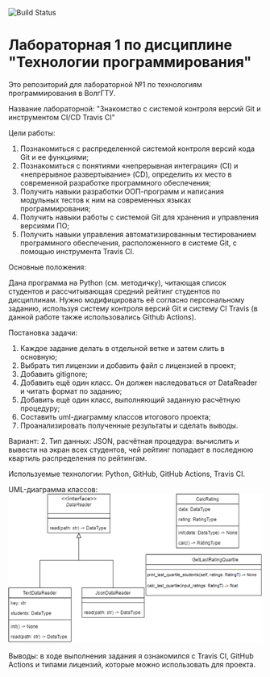 ![Build Status](https://github.com/tankistqazwsx/PTLab1/actions/workflows/python-publish.yml/badge.svg)

# Лабораторная 1 по дисциплине "Технологии программирования"

Это репозиторий для лабораторной №1 по технологиям программирования в ВолгГТУ.

Название лабораторной: "Знакомство с системой контроля версий Git и инструментом CI/CD Travis CI"

Цели работы:

1. Познакомиться c распределенной системой контроля версий кода Git и ее функциями;
2. Познакомиться с понятиями «непрерывная интеграция» (CI) и «непрерывное развертывание»
(CD), определить их место в современной разработке программного обеспечения;
3. Получить навыки разработки ООП-программ и написания модульных тестов к ним на
современных языках программирования;
4. Получить навыки работы с системой Git для хранения и управления версиями ПО;
5. Получить навыки управления автоматизированным тестированием программного обеспечения,
расположенного в системе Git, с помощью инструмента Travis CI.

Основные положения:

Дана программа на Python (см. методичку), читающая список студентов и рассчитывающая средний рейтинг студентов по дисциплинам. 
Нужно модифицировать её согласно персональному заданию, используя систему контроля версий Git и систему CI Travis (в данной работе также использовались Github Actions).

Постановка задачи:

1. Каждое задание делать в отдельной ветке и затем слить в основную;
2. Выбрать тип лицензии и добавить файл с лицензией в проект;
3. Добавить gitignore;
4. Добавить ещё один класс. Он должен наследоваться от DataReader и читать формат по заданию;
5. Добавить ещё один класс, выполняющий заданную расчётную процедуру;
6. Составить uml-диаграмму классов итогового проекта;
7. Проанализировать полученные результаты и сделать выводы.

Вариант: 2. Тип данных: JSON, расчётная процедура: вычислить и вывести на экран всех студентов, чей рейтинг попадает в последнюю квартиль распределения по рейтингам.

Используемые технологии: Python, GitHub, GitHub Actions, Travis CI.

UML-диаграмма классов:
![class diagram](./1.drawio.png)


Выводы: в ходе выполнения задания я ознакомился с Travis CI, GitHub Actions и типами лицензий, которые можно использовать для проекта.